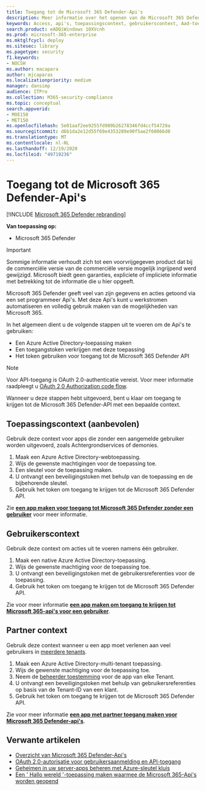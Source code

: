 ```yaml
---
title: Toegang tot de Microsoft 365 Defender-Api's
description: Meer informatie over het openen van de Microsoft 365 Defender-Api's
keywords: Access, api's, toepassingscontext, gebruikerscontext, Aad-toepassing, toegangstoken
search.product: eADQiWindows 10XVcnh
ms.prod: microsoft-365-enterprise
ms.mktglfcycl: deploy
ms.sitesec: library
ms.pagetype: security
f1.keywords:
- NOCSH
ms.author: macapara
author: mjcaparas
ms.localizationpriority: medium
manager: dansimp
audience: ITPro
ms.collection: M365-security-compliance
ms.topic: conceptual
search.appverid:
- MOE150
- MET150
ms.openlocfilehash: 5e01aaf2ee9255fd909b26278346fd4ccf54729a
ms.sourcegitcommit: d6b1da2e12d55f69e4353289e90f5ae2f60066d0
ms.translationtype: MT
ms.contentlocale: nl-NL
ms.lasthandoff: 12/19/2020
ms.locfileid: "49719236"
---
```

# <a name="access-the-microsoft-365-defender-apis"></a>Toegang tot de Microsoft 365 Defender-Api's

[!INCLUDE [Microsoft 365 Defender rebranding](../includes/microsoft-defender.md)]

**Van toepassing op:**

- Microsoft 365 Defender

> [!IMPORTANT]
> Sommige informatie verhoudt zich tot een voorvrijgegeven product dat bij de commerciële versie van de commerciële versie mogelijk ingrijpend werd gewijzigd. Microsoft biedt geen garanties, expliciete of impliciete informatie met betrekking tot de informatie die u hier opgeeft.

Microsoft 365 Defender geeft veel van zijn gegevens en acties getoond via een set programmeer Api's. Met deze Api's kunt u werkstromen automatiseren en volledig gebruik maken van de mogelijkheden van Microsoft 365.

In het algemeen dient u de volgende stappen uit te voeren om de Api's te gebruiken:

- Een Azure Active Directory-toepassing maken
- Een toegangstoken verkrijgen met deze toepassing
- Het token gebruiken voor toegang tot de Microsoft 365 Defender API

> [!NOTE]
> Voor API-toegang is OAuth 2.0-authenticatie vereist. Voor meer informatie raadpleegt u [OAuth 2,0 Authorization code flow](https://docs.microsoft.com/azure/active-directory/develop/active-directory-v2-protocols-oauth-code).

Wanneer u deze stappen hebt uitgevoerd, bent u klaar om toegang te krijgen tot de Microsoft 365 Defender-API met een bepaalde context.

## <a name="application-context-recommended"></a>Toepassingscontext (aanbevolen)

Gebruik deze context voor apps die zonder een aangemelde gebruiker worden uitgevoerd, zoals Achtergrondservices of demonies.

1. Maak een Azure Active Directory-webtoepassing.
2. Wijs de gewenste machtigingen voor de toepassing toe.
3. Een sleutel voor de toepassing maken.
4. U ontvangt een beveiligingstoken met behulp van de toepassing en de bijbehorende sleutel.
5. Gebruik het token om toegang te krijgen tot de Microsoft 365 Defender API.

Zie **[een app maken voor toegang tot Microsoft 365 Defender zonder een gebruiker](api-create-app-web.md)** voor meer informatie.

## <a name="user-context"></a>Gebruikerscontext

Gebruik deze context om acties uit te voeren namens één gebruiker.

1. Maak een native Azure Active Directory-toepassing.
2. Wijs de gewenste machtiging voor de toepassing toe.
3. U ontvangt een beveiligingstoken met de gebruikersreferenties voor de toepassing.
4. Gebruik het token om toegang te krijgen tot de Microsoft 365 Defender API.

Zie voor meer informatie **[een app maken om toegang te krijgen tot Microsoft 365-api's voor een gebruiker](api-create-app-user-context.md)**.

## <a name="partner-context"></a>Partner context

Gebruik deze context wanneer u een app moet verlenen aan veel gebruikers in [meerdere tenants](https://docs.microsoft.com/azure/active-directory/develop/single-and-multi-tenant-apps).

1. Maak een Azure Active Directory-multi-tenant toepassing.
2. Wijs de gewenste machtiging voor de toepassing toe.
3. Neem de [beheerder toestemming](https://docs.microsoft.com/azure/active-directory/develop/v2-permissions-and-consent#requesting-consent-for-an-entire-tenant) voor de app van elke Tenant.
4. U ontvangt een beveiligingstoken met behulp van gebruikersreferenties op basis van de Tenant-ID van een klant.
5. Gebruik het token om toegang te krijgen tot de Microsoft 365 Defender API.

Zie voor meer informatie **[een app met partner toegang maken voor Microsoft 365 Defender-api's](api-partner-access.md)**.

## <a name="related-articles"></a>Verwante artikelen

- [Overzicht van Microsoft 365 Defender-Api's](api-overview.md)
- [OAuth 2,0-autorisatie voor gebruikersaanmelding en API-toegang](https://docs.microsoft.com/azure/active-directory/develop/active-directory-v2-protocols-oauth-code)
- [Geheimen in uw server-apps beheren met Azure-sleutel kluis](https://docs.microsoft.com/learn/modules/manage-secrets-with-azure-key-vault/)
- [Een ' Hallo wereld '-toepassing maken waarmee de Microsoft 365-Api's worden geopend](api-hello-world.md)
